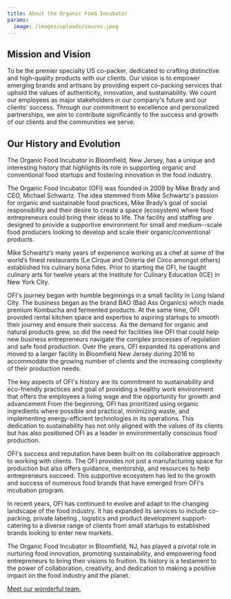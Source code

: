 ```yaml
---
title: About the Organic Food Incubator
params:
  image: /images/uploads/sauces.jpeg
---
```


## Mission and Vision

To be the premier specialty US co-packer, dedicated to crafting distinctive and
high-quality products with our clients. Our vision is to empower emerging brands
and artisans by providing expert co-packing services that uphold the values of
authenticity, innovation, and sustainability. We count our employees as major
stakeholders in our company's future and our clients' success. Through our
commitment to excellence and personalized partnerships, we aim to contribute
significantly to the success and growth of our clients and the communities we
serve.

## Our History and Evolution

The Organic Food Incubator in Bloomfield, New Jersey, has a unique and
interesting history that highlights its role in supporting organic and
conventional food startups and fostering innovation in the food industry.

The Organic Food Incubator (OFI) was founded in 2009 by Mike Brady and CEO,
Michael Schwartz. The idea stemmed from Mike Schwartz's passion for organic and
sustainable food practices, Mike Brady’s goal of social responsibility and their
desire to create a space (ecosystem) where food entrepreneurs could bring their
ideas to life. The facility and staffing are designed to provide a supportive
environment for small and medium--scale food producers looking to develop and
scale their organic/conventional products.

Mike Schwartz’s many years of experience working as a chef at some of the
world’s finest restaurants (Le Cirque and Osteria del Circo amongst others)
established his culinary bona fides. Prior to starting the OFI, he taught
culinary arts for twelve years at the Institute for Culinary Education (ICE) in
New York City.

OFI's journey began with humble beginnings in a small facility in Long Island
City. The business began as the brand BAO (Bad Ass Organics) which made premium
Kombucha and fermented products. At the same time, OFI provided rental kitchen
space and expertise to aspiring startups to smooth their journey and ensure
their success. As the demand for organic and natural products grew, so did the
need for facilities like OFI that could help new business entrepreneurs navigate
the complex processes of regulation and safe food production. Over the years,
OFI expanded its operations and moved to a larger facility in Bloomfield New
Jersey during 2016 to accommodate the growing number of clients and the
increasing complexity of their production needs.

The key aspects of OFI's history are its commitment to sustainability and
eco-friendly practices and goal of providing a healthy work environment that
offers the employees a living wage and the opportunity for growth and
advancement From the beginning, OFI has prioritized using organic ingredients
where possible and practical, minimizing waste, and implementing
energy-efficient technologies in its operations. This dedication to
sustainability has not only aligned with the values of its clients but has also
positioned OFI as a leader in environmentally conscious food production.

OFI's success and reputation have been built on its collaborative approach to
working with clients. The OFI provides not just a manufacturing space for
production but also offers guidance, mentorship, and resources to help
entrepreneurs succeed. This supportive ecosystem has led to the growth and
success of numerous food brands that have emerged from OFI's incubation program.

In recent years, OFI has continued to evolve and adapt to the changing landscape
of the food industry. It has expanded its services to include co-packing,
private labeling , logistics and product development support-catering to a
diverse range of clients from small startups to established brands looking to
enter new markets.

The Organic Food Incubator in Bloomfield, NJ, has played a pivotal role in
nurturing food innovation, promoting sustainability, and empowering food
entrepreneurs to bring their visions to fruition. Its history is a testament to
the power of collaboration, creativity, and dedication to making a positive
impact on the food industry and the planet.

[Meet our wonderful team.](profiles)
